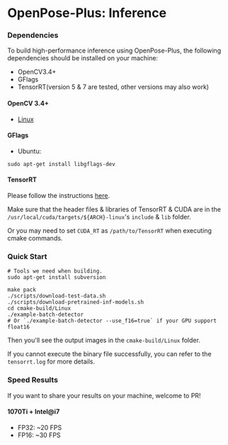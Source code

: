 # OpenPose-Plus: Inference

### Dependencies

To build high-performance inference using OpenPose-Plus, the following dependencies should be installed on your machine:

- OpenCV3.4+
- GFlags
- TensorRT(version 5 & 7 are tested, other versions may also work)

#### OpenCV 3.4+

- [Linux](https://docs.opencv.org/trunk/d7/d9f/tutorial_linux_install.html)

#### GFlags

- Ubuntu:

```shell
sudo apt-get install libgflags-dev
```

#### TensorRT

Please follow the instructions [here](https://docs.nvidia.com/deeplearning/sdk/tensorrt-install-guide/index.html#installing-tar).

Make sure that the header files & libraries of TensorRT & CUDA are in the `/usr/local/cuda/targets/${ARCH}-linux`'s `include` & `lib` folder.

Or you may need to set `CUDA_RT` as `/path/to/TensorRT` when executing cmake commands.

### Quick Start

```shell
# Tools we need when building.
sudo apt-get install subversion 

make pack
./scripts/download-test-data.sh
./scripts/download-pretrained-inf-models.sh
cd cmake-build/Linux
./example-batch-detector 
# Or `./example-batch-detector --use_f16=true` if your GPU support float16
```

Then you'll see the output images in the `cmake-build/Linux` folder.

If you cannot execute the binary file successfully, you can refer to the `tensorrt.log` for more details.

### Speed Results

If you want to share your results on your machine, welcome to PR!

#### 1070Ti + Intel@i7

- FP32: ~20 FPS
- FP16: ~30 FPS